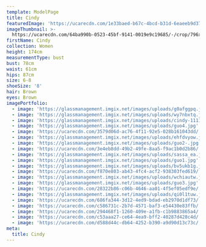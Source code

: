 ```yaml
---
template: ModelPage
title: Cindy
featuredImage: 'https://ucarecdn.com/1e33baed-b67c-4bcd-b31d-6eaeeb9d37f1/'
imageThumbnail: >-
  https://ucarecdn.com/64ba990b-0523-45bf-9141-0019e9c19685/-/crop/796x598/384,838/-/preview/
firstName: Cindy
collection: Women
height: 174cm
measurementType: bust
bust: 78cm
waist: 61cm
hips: 87cm
size: 6-8
shoeSize: '8'
hair: Brown
eyes: Brown
imagePortfolio:
  - image: 'https://glassmanagement.imgix.net/images/uploads/g0afggpq.jpg'
  - image: 'https://glassmanagement.imgix.net/images/uploads/wy7nbxtq.jpg'
  - image: 'https://glassmanagement.imgix.net/images/uploads/cindy-1111.jpg'
  - image: 'https://glassmanagement.imgix.net/images/uploads/guo4.jpg'
  - image: 'https://ucarecdn.com/3579d06d-ac76-4f11-92e5-028b161043dd/'
  - image: 'https://glassmanagement.imgix.net/images/uploads/ehfdvyow.jpg'
  - image: 'https://glassmanagement.imgix.net/images/uploads/guo2-.jpg'
  - image: 'https://ucarecdn.com/3e4eb8dd-49b2-49fe-8aa5-f9ac1b0d2b86/'
  - image: 'https://glassmanagement.imgix.net/images/uploads/sassa_ea.jpg'
  - image: 'https://glassmanagement.imgix.net/images/uploads/guo1.jpg'
  - image: 'https://glassmanagement.imgix.net/images/uploads/bv5ukb1g.jpg'
  - image: 'https://ucarecdn.com/f870e803-ab43-4fc4-acf2-938303fed619/'
  - image: 'https://glassmanagement.imgix.net/images/uploads/wchiautw.jpg'
  - image: 'https://glassmanagement.imgix.net/images/uploads/guo3.jpg'
  - image: 'https://ucarecdn.com/28322b86-c06b-4646-aa01-4f5ef05edf9e/'
  - image: 'https://glassmanagement.imgix.net/images/uploads/qi0l1tuw.jpg'
  - image: 'https://ucarecdn.com/686fa344-3d12-4ed9-bdad-eb2970d1df73/'
  - image: 'https://ucarecdn.com/c586731c-2b7d-4571-baf3-e54430e83ffb/'
  - image: 'https://ucarecdn.com/294468f1-1260-409e-a1fb-c1b9883865a4/'
  - image: 'https://ucarecdn.com/c53aaa27-ce64-4ea9-bff2-40287d428c4d/'
  - image: 'https://ucarecdn.com/d588d44c-db64-4252-b390-a9d90d13c73c/'
meta:
  title: Cindy
---
```


